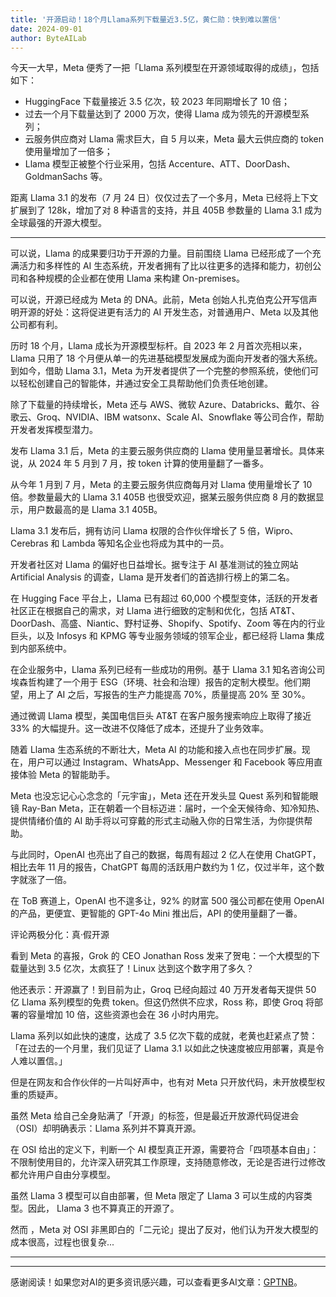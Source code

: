 ```yaml
---
title: '开源启动！18个月Llama系列下载量近3.5亿，黄仁勋：快到难以置信'
date: 2024-09-01
author: ByteAILab
---
```


今天一大早，Meta 便秀了一把「Llama 系列模型在开源领域取得的成绩」，包括如下：

- HuggingFace 下载量接近 3.5 亿次，较 2023 年同期增长了 10 倍；
- 过去一个月下载量达到了 2000 万次，使得 Llama 成为领先的开源模型系列；
- 云服务供应商对 Llama 需求巨大，自 5 月以来，Meta 最大云供应商的 token 使用量增加了一倍多；
- Llama 模型正被整个行业采用，包括 Accenture、ATT、DoorDash、GoldmanSachs 等。

距离 Llama 3.1 的发布（7 月 24 日）仅仅过去了一个多月，Meta 已经将上下文扩展到了 128k，增加了对 8 种语言的支持，并且 405B 参数量的 Llama 3.1 成为全球最强的开源大模型。

---


可以说，Llama 的成果要归功于开源的力量。目前围绕 Llama 已经形成了一个充满活力和多样性的 AI 生态系统，开发者拥有了比以往更多的选择和能力，初创公司和各种规模的企业都在使用 Llama 来构建 On-premises。

可以说，开源已经成为 Meta 的 DNA。此前，Meta 创始人扎克伯克公开写信声明开源的好处：这将促进更有活力的 AI 开发生态，对普通用户、Meta 以及其他公司都有利。

历时 18 个月，Llama 成长为开源模型标杆。自 2023 年 2 月首次亮相以来，Llama 只用了 18 个月便从单一的先进基础模型发展成为面向开发者的强大系统。到如今，借助 Llama 3.1，Meta 为开发者提供了一个完整的参照系统，使他们可以轻松创建自己的智能体，并通过安全工具帮助他们负责任地创建。

除了下载量的持续增长，Meta 还与 AWS、微软 Azure、Databricks、戴尔、谷歌云、Groq、NVIDIA、IBM watsonx、Scale AI、Snowflake 等公司合作，帮助开发者发挥模型潜力。

发布 Llama 3.1 后，Meta 的主要云服务供应商的 Llama 使用量显著增长。具体来说，从 2024 年 5 月到 7 月，按 token 计算的使用量翻了一番多。

从今年 1 月到 7 月，Meta 的主要云服务供应商每月对 Llama 使用量增长了 10 倍。参数量最大的 Llama 3.1 405B 也很受欢迎，据某云服务供应商 8 月的数据显示，用户数最高的是 Llama 3.1 405B。

Llama 3.1 发布后，拥有访问 Llama 权限的合作伙伴增长了 5 倍，Wipro、Cerebras 和 Lambda 等知名企业也将成为其中的一员。

开发者社区对 Llama 的偏好也日益增长。据专注于 AI 基准测试的独立网站 Artificial Analysis 的调查，Llama 是开发者们的首选排行榜上的第二名。

在 Hugging Face 平台上，Llama 已有超过 60,000 个模型变体，活跃的开发者社区正在根据自己的需求，对 Llama 进行细致的定制和优化，包括 AT&T、DoorDash、高盛、Niantic、野村证券、Shopify、Spotify、Zoom 等在内的行业巨头，以及 Infosys 和 KPMG 等专业服务领域的领军企业，都已经将 Llama 集成到内部系统中。

在企业服务中，Llama 系列已经有一些成功的用例。基于 Llama 3.1 知名咨询公司埃森哲构建了一个用于 ESG（环境、社会和治理）报告的定制大模型。他们期望，用上了 AI 之后，写报告的生产力能提高 70%，质量提高 20% 至 30%。

通过微调 Llama 模型，美国电信巨头 AT&T 在客户服务搜索响应上取得了接近 33% 的大幅提升。这一改进不仅降低了成本，还提升了业务效率。

随着 Llama 生态系统的不断壮大，Meta AI 的功能和接入点也在同步扩展。现在，用户可以通过 Instagram、WhatsApp、Messenger 和 Facebook 等应用直接体验 Meta 的智能助手。

Meta 也没忘记心心念念的「元宇宙」，Meta 还在开发头显 Quest 系列和智能眼镜 Ray-Ban Meta，正在朝着一个目标迈进：届时，一个全天候待命、知冷知热、提供情绪价值的 AI 助手将以可穿戴的形式主动融入你的日常生活，为你提供帮助。

与此同时，OpenAI 也亮出了自己的数据，每周有超过 2 亿人在使用 ChatGPT，相比去年 11 月的报告，ChatGPT 每周的活跃用户数约为 1 亿，仅过半年，这个数字就涨了一倍。

在 ToB 赛道上，OpenAI 也不遑多让，92% 的财富 500 强公司都在使用 OpenAI 的产品，更便宜、更智能的 GPT-4o Mini 推出后，API 的使用量翻了一番。

评论两极分化：真·假开源

看到 Meta 的喜报，Grok 的 CEO Jonathan Ross 发来了贺电：一个大模型的下载量达到 3.5 亿次，太疯狂了！Linux 达到这个数字用了多久？

他还表示：开源赢了！到目前为止，Groq 已经向超过 40 万开发者每天提供 50 亿 Llama 系列模型的免费 token。但这仍然供不应求，Ross 称，即使 Groq 将部署的容量增加 10 倍，这些资源也会在 36 小时内用完。

Llama 系列以如此快的速度，达成了 3.5 亿次下载的成就，老黄也赶紧点了赞：「在过去的一个月里，我们见证了 Llama 3.1 以如此之快速度被应用部署，真是令人难以置信。」

但是在网友和合作伙伴的一片叫好声中，也有对 Meta 只开放代码，未开放模型权重的质疑声。

虽然 Meta 给自己全身贴满了「开源」的标签，但是最近开放源代码促进会（OSI）却明确表示：Llama 系列并不算真开源。

在 OSI 给出的定义下，判断一个 AI 模型真正开源，需要符合「四项基本自由」：不限制使用目的，允许深入研究其工作原理，支持随意修改，无论是否进行过修改都允许用户自由分享模型。

虽然 Llama 3 模型可以自由部署，但 Meta 限定了 Llama 3 可以生成的内容类型。因此， Llama 3 也不算真正的开源了。

然而 ，Meta 对 OSI 非黑即白的「二元论」提出了反对，他们认为开发大模型的成本很高，过程也很复杂...

---
---
感谢阅读！如果您对AI的更多资讯感兴趣，可以查看更多AI文章：[GPTNB](https://gptnb.com)。